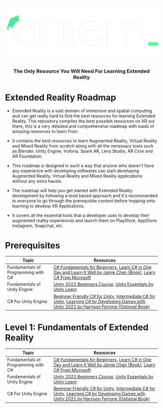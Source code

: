 <br />
<div align="center">
  <a target="_blank" href="https://antern.co/">
    <img src="./assets/antern.png" alt="Logo" width="600px">
  </a>

  <h3 align="center">The Only Resource You Will Need For Learning Extended Reality</h3>
</div>

# Extended Reality Roadmap
* Extended Reality is a vast domain of immersive and spatial computing and can get really hard to find the best resources for learning Extended Reality. This repository compiles the best possible resources on XR out there, this is a very detailed and comprehensive roadmap with loads of amazing resources to learn from.

* It contains the best resources to learn Augmented Reality, Virtual Reality and Mixed Reality from scratch along with all the necessary tools such as Blender, Unity Engine, Vuforia, Spark AR, Lens Studio, AR Core and AR Foundation.

* This roadmap is designed in such a way that anyone who doesn't have any experience with developing softwares can start developing Augmented Reality, Virtual Reality and Mixed Reality applications without any extra hassle.

* The roadmap will help you get started with Extended Reality development by following a level based approach and it's recommended to everyone to go through the prerequisite content before hopping onto learning to develop XR Applications. 

* It covers all the essential tools that a developer uses to develop their augmented reality experiences and launch them on PlayStore, AppStore, Instagram, Snapchat, etc.

# Prerequisites
| Topic      | Resources |
| ----------- | ----------- |
| Fundamentals of Programming with C#      | <a href="https://youtu.be/0QUgvfuKvWU" >C# Fundamentals for Beginners</a>, <a href="#" >Learn C# in One Day and Learn It Well by Jamie Chan (Book)</a>, <a href="https://dotnet.microsoft.com/en-us/learn/csharp">Learn C# From Microsoft</a>|
| Fundamentals of Unity Engine   | <a href="https://youtube.com/playlist?list=PLS7jk2aVN8G4b-uuf-M0_fhQjL7KEmQwU">Unity 2022 Beginners Course</a>, <a href="https://learn.unity.com/pathway/unity-essentials">Unity Essentials by Unity Learn</a> |
|C# For Unity Engine|<a href="https://youtube.com/playlist?list=PLX2vGYjWbI0S9-X2Q021GUtolTqbUBB9B">Beginner Friendly C# for Unity</a>, <a href="https://youtube.com/playlist?list=PLX2vGYjWbI0S9-X2Q021GUtolTqbUBB9B">Intermediate C# for Unity</a>, <a href="#">Learning C# by Developing Games with Unity 2021 by Harrison Ferrone (Optional Book)</a>|

# Level 1: Fundamentals of Extended Reality
| Topic      | Resources |
| ----------- | ----------- |
| Fundamentals of Programming with C#      | <a href="_blank" href="https://youtu.be/0QUgvfuKvWU" >C# Fundamentals for Beginners</a>, <a href="#" >Learn C# in One Day and Learn It Well by Jamie Chan (Book)</a>, <a href="https://dotnet.microsoft.com/en-us/learn/csharp">Learn C# From Microsoft</a>|
| Fundamentals of Unity Engine   | <a href="https://youtube.com/playlist?list=PLS7jk2aVN8G4b-uuf-M0_fhQjL7KEmQwU">Unity 2022 Beginners Course</a>, <a href="https://learn.unity.com/pathway/unity-essentials">Unity Essentials by Unity Learn</a> |
|C# For Unity Engine|<a href="https://youtube.com/playlist?list=PLX2vGYjWbI0S9-X2Q021GUtolTqbUBB9B">Beginner Friendly C# for Unity</a>, <a href="https://youtube.com/playlist?list=PLX2vGYjWbI0S9-X2Q021GUtolTqbUBB9B">Intermediate C# for Unity</a>, <a href="#">Learning C# by Developing Games with Unity 2021 by Harrison Ferrone (Optional Book)</a>|

